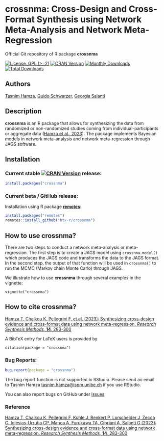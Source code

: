 # crossnma: Cross-Design and Cross-Format Synthesis using Network Meta-Analysis and Network Meta-Regression
Official Git repository of R package **crossnma**

[![License: GPL (>=2)](https://img.shields.io/badge/license-GPL-blue)](https://www.gnu.org/licenses/old-licenses/gpl-2.0.en.html)
[![CRAN Version](https://www.r-pkg.org/badges/version/crossnma)](https://cran.r-project.org/package=crossnma)
[![Monthly Downloads](https://cranlogs.r-pkg.org/badges/crossnma)](https://cranlogs.r-pkg.org/badges/crossnma)
[![Total Downloads](https://cranlogs.r-pkg.org/badges/grand-total/crossnma)](https://cranlogs.r-pkg.org/badges/grand-total/crossnma)


## Authors

[Tasnim Hamza](https://orcid.org/0000-0002-4700-6990),
[Guido Schwarzer](https://orcid.org/0000-0001-6214-9087),
[Georgia Salanti](https://orcid.org/0000-0002-3830-8508)


## Description

**crossnma** is an R package that allows for synthesizing the data
from randomized or non-randomized studies coming from
individual-participants or aggregate data ([Hamza et al.,
2023](https://doi.org/10.1002/jrsm.1619)). The package implements
Bayesian models in network meta-analysis and network meta-regression
through JAGS software.


## Installation

### Current stable [![CRAN Version](https://www.r-pkg.org/badges/version/crossnma)](https://cran.r-project.org/package=crossnma) release:
```r
install.packages("crossnma")
```

### Current beta / GitHub release:

Installation using R package
[**remotes**](https://cran.r-project.org/package=remotes):
```r
install.packages("remotes")
remotes::install_github("htx-r/crossnma")
```


## How to use crossnma?

There are two steps to conduct a network meta-analysis or
meta-regression. The first step is to create a JAGS model using
`crossnma.model()` which produces the JAGS code and transforms the
data to the JAGS format. In the second step, the output of that
function will be used in `crossnma()` to run the MCMC (Markov chain
Monte Carlo) through JAGS.

We illustrate how to use **crossnma** through several examples in the vignette:

```
vignette("crossnma")
```


## How to cite crossnma?

[Hamza T, Chalkou K, Pellegrini F, et al. (2023): Synthesizing cross-design evidence and cross-format data using network meta-regression. *Research Synthesis Methods*, **14**, 283-300](https://doi.org/10.1002/jrsm.1619)

A BibTeX entry for LaTeX users is provided by

```
citation(package = "crossnma")
```


### Bug Reports:

```r
bug.report(package = "crossnma")
```

The bug.report function is not supported in RStudio. Please send an
email to Tasnim Hamza <tasnim.hamza@ispm.unibe.ch> if you use RStudio.

You can also report bugs on GitHub under [Issues](https://github.com/htx-r/crossnma/issues/).


### Reference

[Hamza T, Chalkou K, Pellegrini F, Kuhle J, Benkert P, Lorscheider J, Zecca C, Iglesias-Urrutia CP, Manca A, Furukawa TA, Cipriani A, Salanti G (2023): Synthesizing cross-design evidence and cross-format data using network meta-regression. *Research Synthesis Methods*, **14**, 283-300](https://doi.org/10.1002/jrsm.1619)
